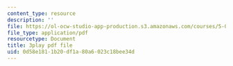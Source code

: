 ```yaml
---
content_type: resource
description: ''
file: https://ol-ocw-studio-app-production.s3.amazonaws.com/courses/5-08j-biological-chemistry-ii-spring-2016/0d58e1811b20df1a80a6023c18bee34d_aCdDB6AsnSY.pdf
file_type: application/pdf
resourcetype: Document
title: 3play pdf file
uid: 0d58e181-1b20-df1a-80a6-023c18bee34d
---
```

